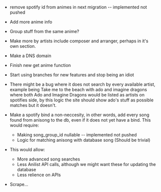  * remove spotify id from animes in next migration -- implemented not pushed

 * Add more anime info

 * Group stuff from the same anime?

 * Make more by artists include composer and arranger, perhaps in it's own section.

 * Make a DNS domain

 * Finish new get anime function

 * Start using branches for new features and stop being an idiot

 * There might be a bug where it does not search by every available artist, example being Take me to the beach with ado and imagine dragons where both Ado and Imagine Dragons would be listed 
 as artists on spotifies side, by this logic the site should show ado's stuff as possible matches but it doesn't.

 * Make a spotify bind a non-neccesity, in other words, add every song found from anisong to the db, even if it does not yet have a bind.
 This would require:
   * Making song_group_id nullable -- implemented not pushed
   * Logic for matching anisong with database song (Should be trivial)
 * This would allow:
   * More advanced song searches
   * Less Anilist API calls, although we might want these for updating the database
   * Less relience on APIs

 * Scrape...
